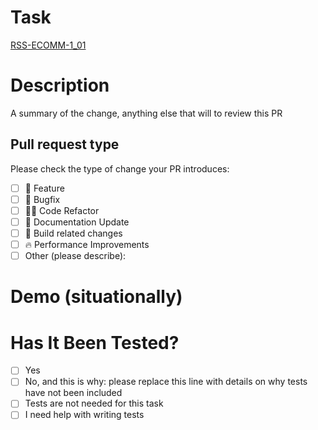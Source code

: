 # Task

<!-- Please add link(s) to Trello task(s) related to this PR -->

[RSS-ECOMM-1_01](https://trello.com/c/nWVcBy3C)

# Description

<!-- Please include a summary of the change -->
<!-- Any details that you think are important to review this PR? -->
<!-- Are there other PRs related to this one? -->

A summary of the change, anything else that will to review this PR

## Pull request type

<!-- Please try to limit your pull request to one type, submit multiple pull requests if needed -->

Please check the type of change your PR introduces:

- [ ] 🍕 Feature
- [ ] 🐛 Bugfix
- [ ] 🧑‍💻 Code Refactor
- [ ] 📝 Documentation Update
- [ ] 🤖 Build related changes
- [ ] 🔥 Performance Improvements
- [ ] Other (please describe):

# Demo (situationally)

<!-- Add a screenshot or a video demonstration when possible -->

# Has It Been Tested?

- [ ] Yes
- [ ] No, and this is why: please replace this line with details on why tests have not been included
- [ ] Tests are not needed for this task
- [ ] I need help with writing tests

<!-- You can use the [GIFs for GitHub](https://chrome.google.com/webstore/detail/gifs-for-github/dkgjnpbipbdaoaadbdhpiokaemhlphep/related?hl=en) chrome extension and do it like [this](https://res.cloudinary.com/practicaldev/image/fetch/s--8OIhI8n8--/c_limit%2Cf_auto%2Cfl_progressive%2Cq_66%2Cw_800/https://dev-to-uploads.s3.amazonaws.com/uploads/articles/ee1e7xdnsdg99g88mgli.gif) -->
